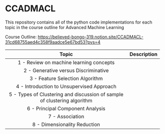 # **CCADMACL**

This repository contains all of the python code implementations for each topic in the course outline for Advanced Machine Learning

Course Outline: https://believed-bongo-319.notion.site/CCADMACL-31cd68755aed4c358f9aadce5e67bd53?pvs=4

| Topic | Description | 
| :---: | :---: |       
| 1 - Review on machine learning concepts | |
| 2 - Generative versus Discriminative | |
| 3 - Feature Selection Algorithm |  |
| 4 - Introduction to Unsupervised Approach |  |
| 5 - Types of Clustering and discussion of sample of clustering algorithm |  |
| 6 - Principal Component Analysis | |
| 7 - Association | |
| 8 - Dimensionality Reduction | |


